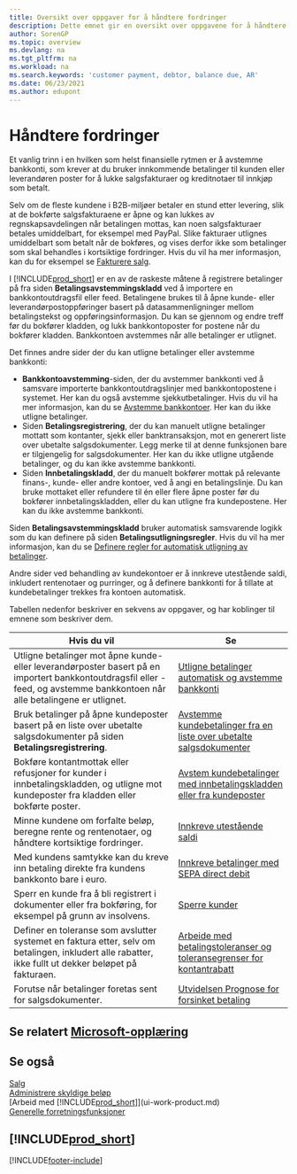 ```yaml
---
title: Oversikt over oppgaver for å håndtere fordringer
description: Dette emnet gir en oversikt over oppgavene for å håndtere fordringer og utligne betalinger mot kunde- eller leverandørposter.
author: SorenGP
ms.topic: overview
ms.devlang: na
ms.tgt_pltfrm: na
ms.workload: na
ms.search.keywords: 'customer payment, debtor, balance due, AR'
ms.date: 06/23/2021
ms.author: edupont
---
```

# <a name="managing-receivables"></a>Håndtere fordringer

Et vanlig trinn i en hvilken som helst finansielle rytmen er å avstemme bankkonti, som krever at du bruker innkommende betalinger til kunden eller leverandøren poster for å lukke salgsfakturaer og kreditnotaer til innkjøp som betalt.

Selv om de fleste kundene i B2B-miljøer betaler en stund etter levering, slik at de bokførte salgsfakturaene er åpne og kan lukkes av regnskapsavdelingen når betalingen mottas, kan noen salgsfakturaer betales umiddelbart, for eksempel med PayPal. Slike fakturaer utlignes umiddelbart som betalt når de bokføres, og vises derfor ikke som betalinger som skal behandles i kortsiktige fordringer. Hvis du vil ha mer informasjon, kan du for eksempel se [Fakturere salg](sales-how-invoice-sales.md).  

I [!INCLUDE[prod_short](includes/prod_short.md)] er en av de raskeste måtene å registrere betalinger på fra siden **Betalingsavstemmingskladd** ved å importere en bankkontoutdragsfil eller feed. Betalingene brukes til å åpne kunde- eller leverandørpostoppføringer basert på datasammenligninger mellom betalingstekst og oppføringsinformasjon. Du kan se gjennom og endre treff før du bokfører kladden, og lukk bankkontoposter for postene når du bokfører kladden. Bankkontoen avstemmes når alle betalinger er utlignet.

Det finnes andre sider der du kan utligne betalinger eller avstemme bankkonti:

* **Bankkontoavstemming**-siden, der du avstemmer bankkonti ved å samsvare importerte bankkontoutdragslinjer med bankkontopostene i systemet. Her kan du også avstemme sjekkutbetalinger. Hvis du vil ha mer informasjon, kan du se [Avstemme bankkontoer](bank-how-reconcile-bank-accounts-separately.md). Her kan du ikke utligne betalinger.
* Siden **Betalingsregistrering**, der du kan manuelt utligne betalinger mottatt som kontanter, sjekk eller banktransaksjon, mot en generert liste over ubetalte salgsdokumenter. Legg merke til at denne funksjonen bare er tilgjengelig for salgsdokumenter. Her kan du ikke utligne utgående betalinger, og du kan ikke avstemme bankkonti.
* Siden **Innbetalingskladd**, der du manuelt bokfører mottak på relevante finans-, kunde- eller andre kontoer, ved å angi en betalingslinje. Du kan bruke mottaket eller refundere til én eller flere åpne poster før du bokfører innbetalingskladden, eller du kan utligne fra kundepostene. Her kan du ikke avstemme bankkonti.

Siden **Betalingsavstemmingskladd** bruker automatisk samsvarende logikk som du kan definere på siden **Betalingsutligningsregler**. Hvis du vil ha mer informasjon, kan du se [Definere regler for automatisk utligning av betalinger](receivables-how-set-up-payment-application-rules.md).  

Andre sider ved behandling av kundekontoer er å innkreve utestående saldi, inkludert rentenotaer og purringer, og å definere bankkonti for å tillate at kundebetalinger trekkes fra kontoen automatisk.

Tabellen nedenfor beskriver en sekvens av oppgaver, og har koblinger til emnene som beskriver dem.  

| Hvis du vil | Se |
| --- | --- |
| Utligne betalinger mot åpne kunde- eller leverandørposter basert på en importert bankkontoutdragsfil eller -feed, og avstemme bankkontoen når alle betalingene er utlignet. |[Utligne betalinger automatisk og avstemme bankkonti](receivables-apply-payments-auto-reconcile-bank-accounts.md) |
| Bruk betalinger på åpne kundeposter basert på en liste over ubetalte salgsdokumenter på siden **Betalingsregistrering**. |[Avstemme kundebetalinger fra en liste over ubetalte salgsdokumenter](receivables-how-reconcile-customer-payments-list-unpaid-sales-documents.md) |
| Bokføre kontantmottak eller refusjoner for kunder i innbetalingskladden, og utligne mot kundeposter fra kladden eller bokførte poster. |[Avstem kundebetalinger med innbetalingskladden eller fra kundeposter](receivables-how-apply-sales-transactions-manually.md) |
| Minne kundene om forfalte beløp, beregne rente og rentenotaer, og håndtere kortsiktige fordringer. |[Innkreve utestående saldi](receivables-collect-outstanding-balances.md) |
|Med kundens samtykke kan du kreve inn betaling direkte fra kundens bankkonto bare i euro.|[Innkreve betalinger med SEPA direct debit](finance-collect-payments-with-sepa-direct-debit.md)|
|Sperr en kunde fra å bli registrert i dokumenter eller fra bokføring, for eksempel på grunn av insolvens.|[Sperre kunder](receivables-how-block-customers.md)|
|Definer en toleranse som avslutter systemet en faktura etter, selv om betalingen, inkludert alle rabatter, ikke fullt ut dekker beløpet på fakturaen.|[Arbeide med betalingstoleranser og toleransegrenser for kontantrabatt](finance-payment-tolerance-and-payment-discount-tolerance.md)|
| Forutse når betalinger foretas sent for salgsdokumenter. | [Utvidelsen Prognose for forsinket betaling](ui-extensions-late-payment-prediction.md) |

## <a name="see-related-microsoft-training"></a>Se relatert [Microsoft-opplæring](/training/paths/process-customer-vendor-payments-dynamics-365-business-central/)

## <a name="see-also"></a>Se også
[Salg](sales-manage-sales.md)  
[Administrere skyldige beløp](payables-manage-payables.md)  
[Arbeid med [!INCLUDE[prod_short](includes/prod_short.md)]](ui-work-product.md)  
[Generelle forretningsfunksjoner](ui-across-business-areas.md)

## [!INCLUDE[prod_short](includes/free_trial_md.md)]  


[!INCLUDE[footer-include](includes/footer-banner.md)]
